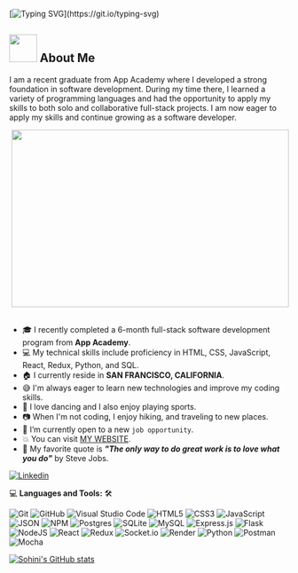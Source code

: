 <!--
## Complete list of GitHub markdown emoji markup
https://gist.github.com/rxaviers/7360908

## technologies Icons 
https://simpleicons.org/
-->
[![Typing SVG](https://readme-typing-svg.demolab.com?font=Satisfy&size=25&pause=1000&color=B498D4&center=true&vCenter=true&width=435&lines=Welcome+to+my+digital+playground%2C+;where+imagination+meets+innovation.)](https://git.io/typing-svg)


## <img src="https://raw.githubusercontent.com/nixin72/nixin72/master/wave.gif" width="50px" height="50px"></img> About Me

I am a recent graduate from App Academy where I developed a strong foundation in software development. During my time there, I learned a variety of programming languages and had the opportunity to apply my skills to both solo and collaborative full-stack projects. I am now eager to apply my skills and continue growing as a software developer.


<img src="https://i.pinimg.com/564x/b5/bf/dd/b5bfddfb10fa15d1e77e37dfff5159b1.jpg" align="right"  width="500" height="320"/>
  &nbsp;


- :mortar_board: I recently completed a 6-month full-stack software development program from **App Academy**.
- :computer: My technical skills include proficiency in HTML, CSS, JavaScript, React, Redux, Python, and SQL.
- :house: I currently reside in **SAN FRANCISCO, CALIFORNIA**.
- :sweat_smile: I'm always eager to learn new technologies and improve my coding skills.
- :dancer: I love dancing and I also enjoy playing sports.
- :camera: When I'm not coding, I enjoy hiking, and traveling to new places.
- :thinking: I’m currently open to a new `job opportunity`.
- :boom: You can visit [MY WEBSITE](https://sohinib12.github.io/).
- :speech_balloon: My favorite quote is **_"The only way to do great work is to love what you do"_** by Steve Jobs.



[![Linkedin](https://img.shields.io/badge/linkedin-sohini--bonthala-blue)](https://www.linkedin.com/in/sohini-bonthala-9373b2111)


💻 **Languages and Tools:** 🛠️<br>

![Git](https://img.shields.io/badge/git-%23F05033.svg?style=for-the-badge&logo=git&logoColor=white)
![GitHub](https://img.shields.io/badge/github-%23121011.svg?style=for-the-badge&logo=github&logoColor=white)
![Visual Studio Code](https://img.shields.io/badge/Visual%20Studio%20Code-0078d7.svg?style=for-the-badge&logo=visual-studio-code&logoColor=white)
![HTML5](https://img.shields.io/badge/html5-%23E34F26.svg?style=for-the-badge&logo=html5&logoColor=white)
![CSS3](https://img.shields.io/badge/css3-%231572B6.svg?style=for-the-badge&logo=css3&logoColor=white) 
![JavaScript](https://img.shields.io/badge/javascript-%23323330.svg?style=for-the-badge&logo=javascript&logoColor=%23F7DF1E)
![JSON](https://img.shields.io/badge/-JSON-000000?style=flat&logo=JSON&logoColor=000000&labelColor=ffffff)
![NPM](https://img.shields.io/badge/-npm-000000?style=flat&logo=npm&labelColor=ffffff)
![Postgres](https://img.shields.io/badge/postgres-%23316192.svg?style=for-the-badge&logo=postgresql&logoColor=white)
![SQLite](https://img.shields.io/badge/sqlite-%2307405e.svg?style=for-the-badge&logo=sqlite&logoColor=white)
![MySQL](https://img.shields.io/badge/mysql-%2300f.svg?style=for-the-badge&logo=mysql&logoColor=white)
![Express.js](https://img.shields.io/badge/express.js-%23404d59.svg?style=for-the-badge&logo=express&logoColor=%2361DAFB)
![Flask](https://img.shields.io/badge/flask-%23000.svg?style=for-the-badge&logo=flask&logoColor=white)
![NodeJS](https://img.shields.io/badge/node.js-6DA55F?style=for-the-badge&logo=node.js&logoColor=white)
![React](https://img.shields.io/badge/react-%2320232a.svg?style=for-the-badge&logo=react&logoColor=%2361DAFB)
![Redux](https://img.shields.io/badge/redux-%23593d88.svg?style=for-the-badge&logo=redux&logoColor=white)
![Socket.io](https://img.shields.io/badge/Socket.io-black?style=for-the-badge&logo=socket.io&badgeColor=010101)
![Render](https://img.shields.io/badge/Render-%46E3B7.svg?style=for-the-badge&logo=render&logoColor=white)
![Python](https://img.shields.io/badge/python-3670A0?style=for-the-badge&logo=python&logoColor=ffdd54)
![Postman](https://img.shields.io/badge/Postman-FF6C37?style=for-the-badge&logo=postman&logoColor=white)
![Mocha](https://img.shields.io/badge/-mocha-%238D6748?style=for-the-badge&logo=mocha&logoColor=white)


[![Sohini's GitHub stats](https://github-readme-stats.vercel.app/api?username=sohinib12)](https://github.com/sohinib12/github-readme-stats)
